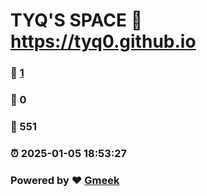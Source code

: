# TYQ'S SPACE :link: https://tyq0.github.io 
### :page_facing_up: [1](https://tyq0.github.io/tag.html) 
### :speech_balloon: 0 
### :hibiscus: 551 
### :alarm_clock: 2025-01-05 18:53:27 
### Powered by :heart: [Gmeek](https://github.com/Meekdai/Gmeek)
